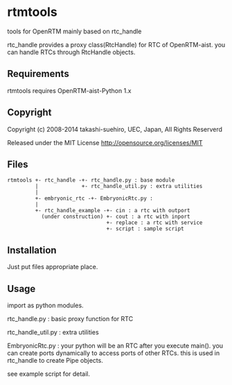 rtmtools
==========
tools for OpenRTM mainly based on rtc_handle

rtc_handle provides a proxy class(RtcHandle) for RTC of OpenRTM-aist.
you can handle RTCs through RtcHandle objects.

Requirements
-----------------

rtmtools requires OpenRTM-aist-Python 1.x

Copyright
-------------------
Copyright (c) 2008-2014 takashi-suehiro, UEC, Japan,  All Rights Reserverd

 Released under the MIT License <http://opensource.org/licenses/MIT> 


Files
----------------

    rtmtools +- rtc_handle -+- rtc_handle.py : base module
             |              +- rtc_handle_util.py : extra utilities
             |
             +- embryonic_rtc -+- EmbryonicRtc.py : 
             |
             +- rtc_handle_example -+- cin : a rtc with outport
               (under construction) +- cout : a rtc with inport
                                    +- replace : a rtc with service
                                    +- script : sample script

Installation
----------------

Just put files appropriate place.

Usage
-----------------

import as python modules.

rtc_handle.py : basic proxy function for RTC

rtc_handle_util.py : extra utilities

EmbryonicRtc.py : your python will be an RTC after you execute main().
                  you can create ports dynamically to access ports of
                  other RTCs.
                  this is used in rtc_handle to create Pipe objects.

see example script for detail.
